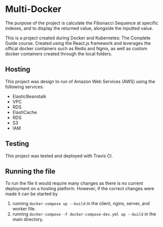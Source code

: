 # Multi-Docker
The purpose of the project is calculate the Fibonacci Sequence at specific indexes, and to display the returned value, alongside the inputted value.  

This is a project created during Docker and Kubernetes: The Complete Guide course. Created using the React.js framework and leverages the offical docker containers such as Redis and Ngnix, as well as custom docker containers created through the local folders.

## Hosting 
This project was design to run of Amazon Web Services (AWS) using the following services:
- ElasticBeanstalk
- VPC
- RDS
- ElastiCache
- RDS
- S3
- IAM

## Testing
This project was tested and deployed with Travis CI.

## Running the file
To run the file it would require many changes as there is no current deployment on a hosting platform. However, if the correct changes were made it can be started by
1. running `docker-compose up --build` in the client, nginx, server, and worker file.
2. running `docker-compose -f docker-compose-dev.yml up --build` in the main directory. 